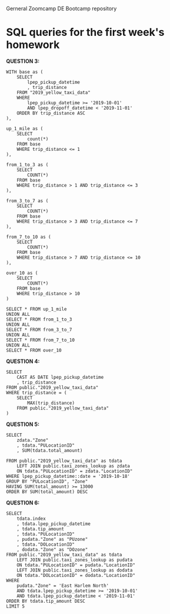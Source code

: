 Gerneral Zoomcamp DE Bootcamp repository

SQL queries for the first week's homework
====================================

**QUESTION 3:**

    WITH base as (
        SELECT
            lpep_pickup_datetime
            , trip_distance
        FROM "2019_yellow_taxi_data"
        WHERE 
            lpep_pickup_datetime >= '2019-10-01'
            AND lpep_dropoff_datetime < '2019-11-01'
        ORDER BY trip_distance ASC
    ),

    up_1_mile as (
        SELECT
            count(*)
        FROM base
        WHERE trip_distance <= 1
    ),

    from_1_to_3 as (
        SELECT
            COUNT(*)
        FROM base
        WHERE trip_distance > 1 AND trip_distance <= 3
    ),

    from_3_to_7 as (
        SELECT
            COUNT(*)
        FROM base
        WHERE trip_distance > 3 AND trip_distance <= 7
    ),

    from_7_to_10 as (
        SELECT
            COUNT(*)
        FROM base
        WHERE trip_distance > 7 AND trip_distance <= 10
    ),

    over_10 as (
        SELECT
            COUNT(*)
        FROM base
        WHERE trip_distance > 10
    )

    SELECT * FROM up_1_mile
    UNION ALL
    SELECT * FROM from_1_to_3
    UNION ALL
    SELECT * FROM from_3_to_7
    UNION ALL
    SELECT * FROM from_7_to_10
    UNION ALL
    SELECT * FROM over_10


**QUESTION 4:**

    SELECT
        CAST AS DATE lpep_pickup_datetime
        , trip_distance
    FROM public."2019_yellow_taxi_data"
    WHERE trip_distance = (
        SELECT 
            MAX(trip_distance)
        FROM public."2019_yellow_taxi_data" 
    )


**QUESTION 5:** 

    SELECT 
        zdata."Zone"
        , tdata."PULocationID"
        , SUM(tdata.total_amount)
        
    FROM public."2019_yellow_taxi_data" as tdata 
        LEFT JOIN public.taxi_zones_lookup as zdata
        ON tdata."PULocationID" = zdata."LocationID"
    WHERE lpep_pickup_datetime::date = '2019-10-18'
    GROUP BY "PULocationID", "Zone"
    HAVING SUM(total_amount) >= 13000
    ORDER BY SUM(total_amount) DESC


**QUESTION 6:**

    SELECT
        tdata.index
        , tdata.lpep_pickup_datetime
        , tdata.tip_amount
        , tdata."PULocationID"
        , pudata."Zone" as "PUzone"
        , tdata."DOLocationID"
        , dodata."Zone" as "DOzone"
    FROM public."2019_yellow_taxi_data" as tdata 
        LEFT JOIN public.taxi_zones_lookup as pudata
        ON tdata."PULocationID" = pudata."LocationID"
        LEFT JOIN public.taxi_zones_lookup as dodata
        ON tdata."DOLocationID" = dodata."LocationID"
    WHERE 
        pudata."Zone" = 'East Harlem North'
        AND tdata.lpep_pickup_datetime >= '2019-10-01'
        AND tdata.lpep_pickup_datetime < '2019-11-01'
    ORDER BY tdata.tip_amount DESC
    LIMIT 5